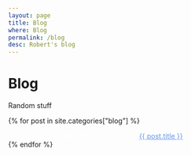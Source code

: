 ```yaml
---
layout: page
title: Blog
where: Blog
permalink: /blog
desc: Robert's blog
---
```

# Blog

Random stuff

{% for post in site.categories["blog"] %}
    <li style="color: white;"> {{ post.date | date: '%d %B, %Y' }} -  <a style="color:cornflowerblue;" href="{{post.url}}">{{ post.title }} </li></a>
{% endfor %}